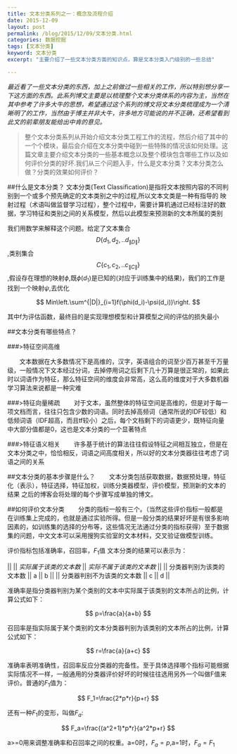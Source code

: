 ```yaml
---
title: 文本分类系列之一：概念及流程介绍
date: 2015-12-09
layout: post
permalink: /blog/2015/12/09/文本分类.html
categories: 数据挖掘
tags: [文本分类]
keyword: 文本分类
excerpt: "主要介绍了一些文本分类方面的知识点，算是文本分类入门级别的一些总结"

---
```


*最近看了一些文本分类的东西，加上之前做过一些相关的工作，所以特别想分享一下这方面的东西。此系列博文主要是以梳理整个文本分类体系的内容为主，当然在其中参考了许多大牛的思想，希望通过这个系列的博文将文本分类梳理成为一个清晰明了的工作，当然由于博主并非大牛，许多地方可能说的并不正确，还希望看到此文的前辈朋友能给出中肯的意见。*

>整个文本分类系列从开始介绍文本分类工程工作的流程，然后介绍了其中的一个个模块，最后会介绍在文本分类中碰到一些特殊的情况该如何处理。这篇文章主要介绍文本分类的一些基本概念以及整个模块包含哪些工作以及如何评价分类的好坏.我们从三个问题入手，什么是文本分类？文本分类怎么做？分类的效果如何评价？



##什么是文本分类？
    文本分类(Text Classification)是指将文本按照内容的不同判别到一个或多个预先确定的文本类别之中的过程,所以文本文类是一种有指导的
    映射过程（术语叫做监督学习过程），整个过程中，需要计算机通过已经标注好的数据，学习特征和类别之间的关系模型，然后以此模型来预测新的文本所属的类别
  

我们用数学来解释这个问题。给定了文本集合$$D\{d_1,d_2,..d_{\|D\|}\}$$,类别集合 $$C\{c_1,c_2,..c_{\|C\|}\}$$,假设存在理想的映射$\phi$,既$\phi(d_1)$是已知的(对应于训练集中的结果)，我们的工作是找到一个映射$\psi$,去优化

$$
 Min\left.\sum^{|D|}_{i=1}f(\phi(d_i)-\psi(d_i))\right.
$$

其中f为评估函数，最终目的是实现理想模型和计算模型之间的评估的损失最小

##文本分类有哪些特点？

###>特征空间高维
 
  &#160; &#160; &#160; &#160;文本数据在大多数情况下是高维的，汉字，英语组合的词至少百万甚至千万量级，一般情况下文本经过分词，去掉停用词之后剩下几十万算是很正常的，如果此时以词语作为特征，那么特征空间的维度会非常高，这么高的维度对于大多数机器学习算法来说都是一种灾难

###>特征向量稀疏
  &#160; &#160; &#160; &#160;对于文本，虽然整体的特征空间是高维的，但是对于每一项文档而言，往往只包含少数的词语。同时去掉高频词（通常所说的IDF较低）和低频词语（IDF超高，而且tf较小）之后，每个文档剩下的词语更少，既特征向量中大部分值都是0，这也是文本分类的一个显著特点

###>特征语义相关
   &#160; &#160; &#160; &#160;许多基于统计的算法往往假设特征之间相互独立，但是在文本分类之中，恰恰相反，词语之间高度相关，所以好的文本分类器往往考虑了词语之间的关系

##文本分类的基本步骤是什么？
   &#160; &#160; &#160; &#160;文本分类包括获取数据，数据预处理，特征化（表示），特征选择，特征加权，训练分类器模型，评价模型，预测新的文本的结果
   之后的博客会将处理的每个步骤写成单独的博文。

##如何评价文本分类
  &#160; &#160; &#160; &#160;分类的指标一般有三个。（当然这些评价指标一般都是在训练集上完成的，也就是通过实验所得。但是一般分类的结果好坏是有很多影响因素的，如训练集的选择的分布等，这些情况无法通过分类的指标获得）至于数据集的问题，中文文本可以采用搜狗实验室的文本材料，交叉验证做模型训练。

  评价指标包括准确率，召回率，$F_1$值
  文本分类的结果可以表示为：

 ||                         || *实际属于该类的文本数* || *实际不属于该类的文本数* ||
 || 分类器判别为该类的文本数   || a                    || b                     ||
 || 分类器判别不为该类的文本数 || c                    || d                     ||

 准确率是指分类器判别为某个类别的文本中实际属于该类别的文本所占的比例，计算公式如下：

$$
p=\frac{a}{a+b}
$$

召回率是指实际属于某个类别的文本分类器判别为该类别的文本所占的比例，计算公式如下：

$$
r=\frac{a}{a+c}
$$

准确率表明准确性，召回率反应分类器的完备性。至于具体选择哪个指标可能根据实际情况不一样，一般通用的分类器评价好坏的时候往往选用另外一个叫做F值来评价。普通的$F_1$值为：

$$
F_1=\frac{2*p*r}{p+r}
$$

还有一种$F_1$的变形，叫做$F_a$:

$$
F_a=\frac{(a^2+1)*p*r}{a^2*p+r}
$$

a>=0用来调整准确率和召回率之间的权重。a=0时，$F_a=p$,a=1时，$F_a=F_1$
 
 




